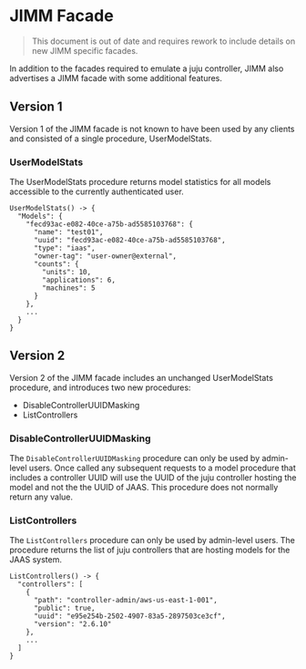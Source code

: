 JIMM Facade
===========

>This document is out of date and requires rework to include details
>on new JIMM specific facades.

In addition to the facades required to emulate a juju controller, JIMM
also advertises a JIMM facade with some additional features.

Version 1
---------

Version 1 of the JIMM facade is not known to have been used by any
clients and consisted of a single procedure, UserModelStats.

### UserModelStats

The UserModelStats procedure returns model statistics for all models
accessible to the currently authenticated user.

```
UserModelStats() -> {
  "Models": {
    "fecd93ac-e082-40ce-a75b-ad5585103768": {
      "name": "test01",
      "uuid": "fecd93ac-e082-40ce-a75b-ad5585103768",
      "type": "iaas",
      "owner-tag": "user-owner@external",
      "counts": {
        "units": 10,
        "applications": 6,
        "machines": 5
      }
    },
    ...
  }
}
```

Version 2
---------

Version 2 of the JIMM facade includes an unchanged UserModelStats
procedure, and introduces two new procedures:

 - DisableControllerUUIDMasking
 - ListControllers

### DisableControllerUUIDMasking

The `DisableControllerUUIDMasking` procedure can only be used by
admin-level users. Once called any subsequent requests to a model
procedure that includes a controller UUID will use the UUID of the juju
controller hosting the model and not the the UUID of JAAS. This procedure
does not normally return any value.

### ListControllers

The `ListControllers` procedure can only be used by admin-level users. The
procedure returns the list of juju controllers that are hosting models
for the JAAS system.

```
ListControllers() -> {
  "controllers": [
    {
      "path": "controller-admin/aws-us-east-1-001",
      "public": true,
      "uuid": "e95e254b-2502-4907-83a5-2897503ce3cf",
      "version": "2.6.10"
    },
    ...
  ]
}
```
